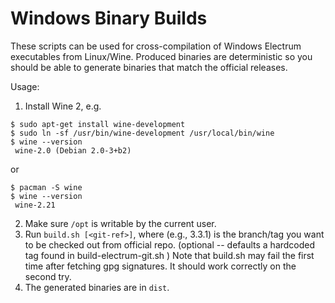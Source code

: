 Windows Binary Builds
=====================


These scripts can be used for cross-compilation of Windows Electrum executables from Linux/Wine.
Produced binaries are deterministic so you should be able to generate binaries that match the official releases.

Usage:
1. Install Wine 2, e.g.

```
$ sudo apt-get install wine-development
$ sudo ln -sf /usr/bin/wine-development /usr/local/bin/wine
$ wine --version
 wine-2.0 (Debian 2.0-3+b2)
```

or

```
$ pacman -S wine
$ wine --version
 wine-2.21
```

2. Make sure `/opt` is writable by the current user.
3. Run `build.sh [<git-ref>]`, where <git-ref> (e.g., 3.3.1) is the branch/tag
   you want to be checked out from official repo.
   (optional -- defaults a hardcoded tag found in build-electrum-git.sh )
   Note that build.sh may fail the first time after fetching gpg signatures.
   It should work correctly on the second try.
4. The generated binaries are in `dist`.
